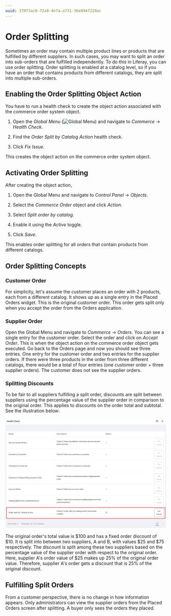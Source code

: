 ```yaml
---
uuid: 370f3ac0-72a0-4e7a-a731-36e094f220ac
---
```

# Order Splitting

Sometimes an order may contain multiple product lines or products that are fulfilled by different suppliers. In such cases, you may want to split an order into sub-orders that are fulfilled independently. To do this in Liferay, you can use order splitting. Order splitting is enabled at a catalog level, so if you have an order that contains products from different catalogs, they are split into multiple sub-orders. 

## Enabling the Order Splitting Object Action

You have to run a health check to create the object action associated with the commerce order system object. 

1. Open the *Global Menu* (![Global Menu](../../images/icon-applications-menu.png)) and navigate to *Commerce* &rarr; *Health Check*. 

1. Find the *Order Split by Catalog Action* health check. 

1. Click *Fix Issue*.

This creates the object action on the commerce order system object. 

## Activating Order Splitting

After creating the object action, 

1. Open the Global Menu and navigate to *Control Panel* &rarr; *Objects*. 

1. Select the *Commerce Order* object and click *Action*. 

1. Select *Split order by catalog*.

1. Enable it using the *Active* toggle.

1. Click *Save*.

This enables order splitting for all orders that contain products from different catalogs. 

## Order Splitting Concepts

### Customer Order

For simplicity, let's assume the customer places an order with 2 products, each from a different catalog. It shows up as a single entry in the Placed Orders widget. This is the original customer order. This order gets split only when you accept the order from the Orders application. 

### Supplier Order

Open the Global Menu and navigate to *Commerce* &rarr; *Orders*. You can see a single entry for the customer order. Select the order and click on *Accept Order*. This is when the object action on the commerce order object gets executed. Go back to the Orders page and now you should see three entries. One entry for the customer order and two entries for the supplier orders. If there were three products in the order from three different catalogs, there would be a total of four entries (one customer order + three supplier orders). The customer does not see the supplier orders.

### Splitting Discounts

To be fair to all suppliers fulfilling a split order, discounts are split between suppliers using the percentage value of the supplier order in comparison to the original order. This applies to discounts on the order total and subtotal. See the illustration below:

![Discount is split using the percentage value of the supplier order in comparison to the original order.](./order-splitting/images/01.png)

The original order's total value is $100 and has a fixed order discount of $10. It is split into between two suppliers, A and B, with values $25 and $75 respectively. The discount is split among these two suppliers based on the percentage value of the supplier order with respect to the original order. Here, supplier A's order value of $25 makes up 25% of the original order value. Therefore, supplier A's order gets a discount that is 25% of the original discount. 

## Fulfilling Split Orders

From a customer perspective, there is no change in how information appears. Only administrators can view the supplier orders from the Placed Orders screen after splitting. A buyer only sees the orders they placed. 

